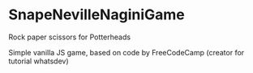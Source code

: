 # SnapeNevilleNaginiGame
Rock paper scissors for Potterheads

Simple vanilla JS game, based on code by FreeCodeCamp (creator for tutorial whatsdev)
